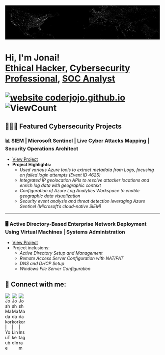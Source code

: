 [![Header](ATWDP.png)](https://eoimages.gsfc.nasa.gov/images/imagerecords/55000/55167/nightearth.gif)

<h1>Hi, I'm Jonai! <br/><a href="https://www.linkedin.com/in/jonai-serrano-350480174/">Ethical Hacker</a>, <a href="https://www.linkedin.com/in/jonai-serrano-350480174/">Cybersecurity Professional</a>, <a/h1> <a href="https://www.linkedin.com/in/jonai-serrano-350480174/">SOC Analyst</a>

[![website coderjojo.github.io](https://img.shields.io/website-up-down-green-red/http/coderjojo.github.io/creative-profile-readme.svg)](https://jonaiserrano.github.io/)
![ViewCount](https://views.whatilearened.today/views/github/<JonaiSerrano>/<JonaiSerrano>.svg)
## 🧑‍💻🔐 Featured Cybersecurity Projects

### **📊 SIEM | Microsoft Sentinel | Live Cyber Attacks Mapping | Security Operations Architect**
- [View Project](https://github.com/JonaiSerrano/Designing_Azure_Sentinel_SIEM-Live-Attack-Map-Monitoring-)
- **Project Highlights:**
  - *Used various Azure tools to extract metadata from Logs, focusing on failed login attempts (Event ID 4625)*
  - *Integrated IP geolocation APIs to resolve attacker locations and enrich log data with geographic context*
  - *Configuration of Azure Log Analytics Workspace to enable geographic data visualization*
  - *Security event analysis and threat detection leveraging Azure Sentinel (Microsoft’s cloud-native SIEM)*
   
---

### **🖥️ Active Directory-Based Enterprise Network Deployment Using Virtual Machines | Systems Administration**
  - [View Project](https://tmkamal.github.io/under-construction-template/)
  - Project inclusions:
    - *Active Directory Setup and Management*
    - *Remote Access Server Configuration with NAT/PAT*
    - *DNS and DHCP Setup*
    - *Windows File Server Configuration*
<!--
---

### **🔐 Windows Server Exploitation | MS17-010 | EternalBlue | Ethical Hacking**
- [View Project](https://tmkamal.github.io/under-construction-template/)
- **Project Highlights:**
  - Exploitation of SMBv1 vulnerability on Windows Server 2008
  - Use of AutoBlue tool for semi-manual attack execution
  - Network reconnaissance with `nmap`, and remote access via `netcat`

---

### **🌐 Website Hacking | Metasploitable | XSS & SQL Injection | Home Lab**
- [View Project](https://tmkamal.github.io/under-construction-template/)
- **Project Highlights:**
  - Deployment of Metasploitable server for web app vulnerability testing
  - Execution of JavaScript and SQL payloads for XSS and SQLi
  - Identification of attack vectors and mitigation strategies

---

### **🖥️ Windows System Takeover | Metasploit Framework | Reverse Shells**
- [View Project](https://tmkamal.github.io/under-construction-template/)
- **Project Highlights:**
  - Reverse shell engineering and remote access via Meterpreter
  - System manipulation: webcam spying, keystroke logging, screen sharing
  - Resource exfiltration and payload delivery using Metasploit tools

---
-->

<h2> 🤳 Connect with me:</h2>

[<img align="left" alt="JoshMadakor | YouTube" width="22px" src="https://cdn.jsdelivr.net/npm/simple-icons@v3/icons/youtube.svg" />][youtube]
[<img align="left" alt="JoshMadakor | LinkedIn" width="22px" src="https://cdn.jsdelivr.net/npm/simple-icons@v3/icons/linkedin.svg" />][linkedin]
[<img align="left" alt="JoshMadakor | Instagram" width="22px" src="https://cdn.jsdelivr.net/npm/simple-icons@v3/icons/facebook.svg" />][facebook]

[youtube]: https://www.youtube.com/@Jonaithesecurityguy
[facebook]: https://www.facebook.com/jonai.serrano.3
[linkedin]: https://www.linkedin.com/in/jonai-serrano-350480174/
